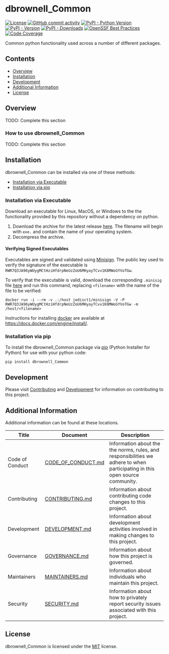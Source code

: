 # dbrownell_Common

<!-- BEGIN: Exclude Package -->
[![License](https://img.shields.io/github/license/davidbrownell/dbrownell_Common?color=dark-green)](https://github.com/davidbrownell/dbrownell_Common/blob/master/LICENSE.txt)
[![GitHub commit activity](https://img.shields.io/github/commit-activity/y/davidbrownell/dbrownell_Common?color=dark-green)](https://github.com/davidbrownell/dbrownell_Common/commits/main/)
[![PyPI - Python Version](https://img.shields.io/pypi/pyversions/dbrownell_Common?color=dark-green)](https://pypi.org/project/dbrownell_Common/)
[![PyPI - Version](https://img.shields.io/pypi/v/dbrownell_Common?color=dark-green)](https://pypi.org/project/dbrownell_Common/)
[![PyPI - Downloads](https://img.shields.io/pypi/dm/dbrownell_common)](https://pypistats.org/packages/dbrownell_common)
[![OpenSSF Best Practices](https://www.bestpractices.dev/projects/9412/badge)](https://www.bestpractices.dev/projects/9412)
[![Code Coverage](https://img.shields.io/endpoint?url=https://gist.githubusercontent.com/davidbrownell/f15146b1b8fdc0a5d45ac0eb786a84f7/raw/dbrownell_Common_coverage.json)](https://github.com/davidbrownell/dbrownell_Common/actions)
<!-- END: Exclude Package -->

Common python functionality used across a number of different packages.

<!-- BEGIN: Exclude Package -->
## Contents
- [Overview](#overview)
- [Installation](#installation)
- [Development](#development)
- [Additional Information](#additional-information)
- [License](#license)
<!-- END: Exclude Package -->

## Overview
TODO: Complete this section

### How to use dbrownell_Common
TODO: Complete this section

<!-- BEGIN: Exclude Package -->
## Installation
dbrownell_Common can be installed via one of these methods:

- [Installation via Executable](#installation-via-executable)
- [Installation via pip](#installation-via-pip)

### Installation via Executable
Download an executable for Linux, MacOS, or Windows to the the functionality provided by this repository without a dependency on python.

1. Download the archive for the latest release [here](https://github.com/davidbrownell/dbrownell_Common/releases/latest). The filename will begin with `exe.` and contain the name of your operating system.
2. Decompress the archive.

#### Verifying Signed Executables
Executables are signed and validated using [Minisign](https://jedisct1.github.io/minisign/). The public key used to verify the signature of the executable is `RWR7Q3JA96yWUygMCtHziHfdrpNeUzZoU6MHyayTCvv1K8MWoGYVoTGw`.

To verify that the executable is valid, download the corresponding `.minisig` file [here](https://github.com/davidbrownell/dbrownell_Common/releases/latest) and run this command, replacing `<filename>` with the name of the file to be verified:

`docker run -i --rm -v .:/host jedisct1/minisign -V -P RWR7Q3JA96yWUygMCtHziHfdrpNeUzZoU6MHyayTCvv1K8MWoGYVoTGw -m /host/<filename>`

Instructions for installing [docker](https://docker.com) are available at https://docs.docker.com/engine/install/.

### Installation via pip
To install the dbrownell_Common package via [pip](https://pip.pypa.io/en/stable/) (Python Installer for Python) for use with your python code:

`pip install dbrownell_Common`


## Development
Please visit [Contributing](https://github.com/davidbrownell/dbrownell_Common/blob/main/CONTRIBUTING.md) and [Development](https://github.com/davidbrownell/dbrownell_Common/blob/main/DEVELOPMENT.md) for information on contributing to this project.
<!-- END: Exclude Package -->

## Additional Information
Additional information can be found at these locations.

| Title | Document | Description |
| --- | --- | --- |
| Code of Conduct | [CODE_OF_CONDUCT.md](https://github.com/davidbrownell/dbrownell_Common/blob/main/CODE_OF_CONDUCT.md) | Information about the the norms, rules, and responsibilities we adhere to when participating in this open source community. |
| Contributing | [CONTRIBUTING.md](https://github.com/davidbrownell/dbrownell_Common/blob/main/CONTRIBUTING.md) | Information about contributing code changes to this project. |
| Development | [DEVELOPMENT.md](https://github.com/davidbrownell/dbrownell_Common/blob/main/DEVELOPMENT.md) | Information about development activities involved in making changes to this project. |
| Governance | [GOVERNANCE.md](https://github.com/davidbrownell/dbrownell_Common/blob/main/GOVERNANCE.md) | Information about how this project is governed. |
| Maintainers | [MAINTAINERS.md](https://github.com/davidbrownell/dbrownell_Common/blob/main/MAINTAINERS.md) | Information about individuals who maintain this project. |
| Security | [SECURITY.md](https://github.com/davidbrownell/dbrownell_Common/blob/main/SECURITY.md) | Information about how to privately report security issues associated with this project. |

## License

dbrownell_Common is licensed under the <a href="https://choosealicense.com/licenses/mit/" target="_blank">MIT</a> license.
